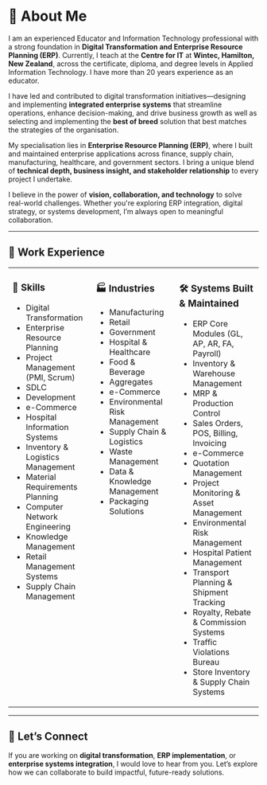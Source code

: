 
# 👋 About Me

I am an experienced Educator and Information Technology professional with a strong foundation in **Digital Transformation and Enterprise Resource Planning (ERP)**. Currently, I teach at the **Centre for IT** at **Wintec, Hamilton, New Zealand**, across the certificate, diploma, and degree levels in Applied Information Technology. I have more than 20 years experience as an educator.

I have led and contributed to digital transformation initiatives—designing and implementing **integrated enterprise systems** that streamline operations, enhance decision-making, and drive business growth as well as selecting and implementing the **best of breed** solution that best matches the strategies of the organisation.

My specialisation lies in **Enterprise Resource Planning (ERP)**, where I built and maintained enterprise applications across finance, supply chain, manufacturing, healthcare, and government sectors. I bring a unique blend of **technical depth, business insight, and stakeholder relationship** to every project I undertake.

I believe in the power of **vision, collaboration, and technology** to solve real-world challenges. Whether you're exploring ERP integration, digital strategy, or systems development, I’m always open to meaningful collaboration.

---

## 💼 Work Experience

<table><tr><td valign="top" width="33%">

### 🔧 Skills  
- Digital Transformation  
- Enterprise Resource Planning  
- Project Management (PMI, Scrum)  
- SDLC  
- Development  
- e-Commerce  
- Hospital Information Systems  
- Inventory & Logistics Management  
- Material Requirements Planning  
- Computer Network Engineering  
- Knowledge Management  
- Retail Management Systems  
- Supply Chain Management  

</td><td valign="top" width="33%">

### 🏭 Industries  
- Manufacturing  
- Retail  
- Government  
- Hospital & Healthcare  
- Food & Beverage  
- Aggregates  
- e-Commerce  
- Environmental Risk Management  
- Supply Chain & Logistics  
- Waste Management  
- Data & Knowledge Management  
- Packaging Solutions  

</td><td valign="top" width="33%">

### 🛠️ Systems Built & Maintained  
- ERP Core Modules (GL, AP, AR, FA, Payroll)  
- Inventory & Warehouse Management  
- MRP & Production Control  
- Sales Orders, POS, Billing, Invoicing  
- e-Commerce
- Quotation Management  
- Project Monitoring & Asset Management  
- Environmental Risk Management
- Hospital Patient Management  
- Transport Planning & Shipment Tracking  
- Royalty, Rebate & Commission Systems  
- Traffic Violations Bureau  
- Store Inventory & Supply Chain Systems  

</td></tr></table>

---

## 🤝 Let’s Connect

If you are working on **digital transformation**, **ERP implementation**, or **enterprise systems integration**, I would love to hear from you. Let’s explore how we can collaborate to build impactful, future-ready solutions.
